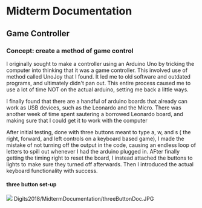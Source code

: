 # Midterm Documentation

## Game Controller
### Concept: create a method of game control

I originally sought to make a controller using an Arduino Uno by tricking the computer into thinking that it was a game controller. This involved use of method called UnoJoy that I found. It led me to old software and outdated programs, and ultimately didn't pan out. This entire process caused me to use a lot of time NOT on the actual arduino, setting me back a little ways.

I finally found that there are a handful of arduino boards that already can work as USB devices, such as the Leonardo and the Micro. There was another week of time spent sautering a borrowed Leonardo board, and making sure that I could get it to work with the computer

After initial testing, done with three buttons meant to type a, w, and s ( the right, forward, and left controls on a keyboard based game), I made the mistake of not turning off the output in the code, causing an endless loop of letters to spill out whenever I had the arduino plugged in. AFter finally getting the timing right to reset the board, I instead attached the buttons to lights to make sure they turned off afterwards. Then I introduced the actual keyboard functionality with success.

#### three button set-up

<html>
<img src="https://github.com/BeccaHa/Digits2018/MidtermDocumentation/threeButtonDoc.JPG">
</html>
Digits2018/MidtermDocumentation/threeButtonDoc.JPG

